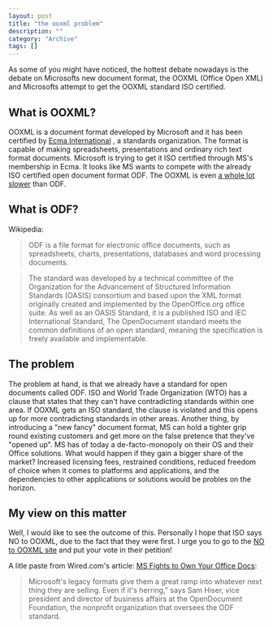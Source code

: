 ```yaml
--- 
layout: post 
title: "the ooxml problem"
description: ""
category: "Archive"
tags: []
---  
```

As some of you might have noticed, the hottest debate nowadays is the debate on Microsofts new document format, the OOXML (Office Open XML) and Microsofts attempt to get the OOXML standard ISO certified.

## What is OOXML?
OOXML is a document format developed by Microsoft and it has been certified by <a href="http://en.wikipedia.org/wiki/Ecma">Ecma International</a> , a standards organization. The format is capable of making spreadsheets, presentations and ordinary rich text format documents. Microsoft is trying to get it ISO certified through MS's membership in Ecma. It looks like MS wants to compete with the already ISO certified open document format ODF.
 The OOXML is even <a href="http://www.robweir.com/blog/2006/10/why-is-ooxml-slow.html">a whole lot slower</a>  than ODF.

## What is ODF?
Wikipedia: 

> ODF is a file format for electronic office documents, such as spreadsheets, charts, presentations, databases and word processing documents.
 
> The standard was developed by a technical committee of the Organization for the Advancement of Structured Information Standards (OASIS) consortium and based upon the XML format originally created and implemented by the OpenOffice.org office suite. As well as an OASIS Standard, it is a published ISO and IEC International Standard, The OpenDocument standard meets the common definitions of an open standard, meaning the specification is freely available and implementable.

## The problem
The problem at hand, is that we already have a standard for open documents called ODF. ISO and World Trade Organization (WTO) has a clause that states that they can't have contradicting standards within one area. If OOXML gets an ISO standard, the clause is violated and this opens up for more contradicting standards in other areas.
 Another thing, by introducing a "new fancy" document format, MS can hold a tighter grip round existing customers and get more on the false pretence that they've "opened up". MS has of today a de-facto-monopoly on their OS and their Office solutions. What would happen if they gain a bigger share of the market? Increased licensing fees, restrained conditions, reduced freedom of choice when it comes to platforms and applications, and the dependencies to other applications or solutions would be probles on the horizon.

## My view on this matter
Well, I would like to see the outcome of this. Personally I hope that ISO says NO to OOXML, due to the fact that they were first. I urge you to go to the <a href="http://www.noooxml.org/petition">NO to OOXML site</a>  and put your vote in their petition!

A litle paste from Wired.com's article: <a href="http://www.wired.com/software/coolapps/news/2007/01/72403">MS Fights to Own Your Office Docs</a>:

> Microsoft's legacy formats give them a great ramp into whatever next thing they are selling. Even if it's herring," says Sam Hiser, vice president and director of business affairs at the OpenDocument Foundation, the nonprofit organization that oversees the ODF standard.